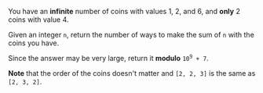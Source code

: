 You have an **infinite** number of coins with values 1, 2, and 6, and **only** 2 coins with value 4.

Given an integer `n`, return the number of ways to make the sum of `n` with the coins you have.

Since the answer may be very large, return it **modulo** <code>10<sup>9</sup> + 7</code>.

**Note** that the order of the coins doesn't matter and `[2, 2, 3]` is the same as `[2, 3, 2]`.
